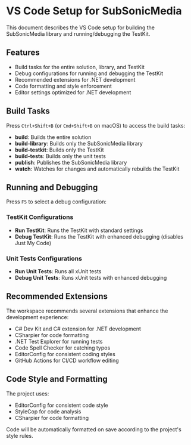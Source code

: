 # VS Code Setup for SubSonicMedia

This document describes the VS Code setup for building the SubSonicMedia library and running/debugging the TestKit.

## Features

- Build tasks for the entire solution, library, and TestKit
- Debug configurations for running and debugging the TestKit
- Recommended extensions for .NET development
- Code formatting and style enforcement
- Editor settings optimized for .NET development

## Build Tasks

Press `Ctrl+Shift+B` (or `Cmd+Shift+B` on macOS) to access the build tasks:

- **build**: Builds the entire solution
- **build-library**: Builds only the SubSonicMedia library
- **build-testkit**: Builds only the TestKit
- **build-tests**: Builds only the unit tests
- **publish**: Publishes the SubSonicMedia library
- **watch**: Watches for changes and automatically rebuilds the TestKit

## Running and Debugging

Press `F5` to select a debug configuration:

### TestKit Configurations
- **Run TestKit**: Runs the TestKit with standard settings
- **Debug TestKit**: Runs the TestKit with enhanced debugging (disables Just My Code)

### Unit Tests Configurations
- **Run Unit Tests**: Runs all xUnit tests
- **Debug Unit Tests**: Runs xUnit tests with enhanced debugging

## Recommended Extensions

The workspace recommends several extensions that enhance the development experience:

- C# Dev Kit and C# extension for .NET development
- CSharpier for code formatting
- .NET Test Explorer for running tests
- Code Spell Checker for catching typos
- EditorConfig for consistent coding styles
- GitHub Actions for CI/CD workflow editing

## Code Style and Formatting

The project uses:

- EditorConfig for consistent code style
- StyleCop for code analysis
- CSharpier for code formatting

Code will be automatically formatted on save according to the project's style rules.
